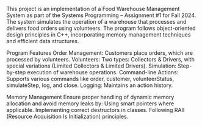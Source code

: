 This project is an implementation of a Food Warehouse Management System as part of the Systems Programming – Assignment #1 for Fall 2024. The system simulates the operation of a warehouse that processes and delivers food orders using volunteers. The program follows object-oriented design principles in C++, incorporating memory management techniques and efficient data structures.

Program Features
Order Management: Customers place orders, which are processed by volunteers.
Volunteers: Two types: Collectors & Drivers, with special variations (Limited Collectors & Limited Drivers).
Simulation: Step-by-step execution of warehouse operations.
Command-line Actions: Supports various commands like order, customer, volunteerStatus, simulateStep, log, and close.
Logging: Maintains an action history.

Memory Management
Ensure proper handling of dynamic memory allocation and avoid memory leaks by:
Using smart pointers where applicable.
Implementing correct destructors in classes.
Following RAII (Resource Acquisition Is Initialization) principles.
